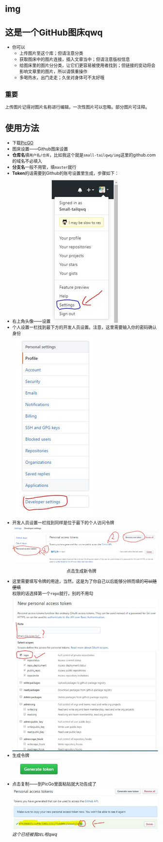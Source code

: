 # **img**  
# 这是一个GitHub图床**qwq**  
- 你可以  
  - 上传图片至这个库；但请注意分类  
  - 获取图床中的图片连接，插入文章当中；但请注意版权信息  
  - 给图床里的图片分分类，让它们更容易被使用者找到；但链接的变动将会影响文章里的图片，所以请慎重操作  
  - 多喝热水，出门走走；久坐对身体可不太好哦  

## 重要  
上传图片记得对图片名称进行编辑，一次性图片可以忽略。部分图片可注释。  


# 使用方法  
- 下载[PicGO](https://github.com/Molunerfinn/PicGo)  
- 图床设置——Github图床设置  
- **仓库名**填`用户名/仓库`，比如我这个就是`small-tailqwq/img`这里的github.com的域名不必填入  
- **分支名**一般不用管，填`master`就行  
- **Token**的话需要到Github的账号设置里生成，步骤如下：  
* 右上角头像——设置 
![](https://raw.githubusercontent.com/Small-tailqwq/img/master/blog/img001.JPG)
* 个人设置一栏找到最下方的开发人员设置。注意，这里需要输入你的密码确认身份  
![](https://raw.githubusercontent.com/Small-tailqwq/img/master/blog/img002.JPG)
* 开发人员设置一栏找到同样是位于最下的个人访问令牌  
![](https://raw.githubusercontent.com/Small-tailqwq/img/master/blog/img003.JPG)  
<p align="center">点击生成新令牌</p>

* 这里需要填写令牌的用途，当然，这是为了你自己以后能够分辨而填的~~可以随便填~~  
权限的话选择第一个`repo`就行，别的不用勾  
![](https://raw.githubusercontent.com/Small-tailqwq/img/master/blog/img004.JPG)
* 生成令牌  
![](https://raw.githubusercontent.com/Small-tailqwq/img/master/blog/img005.JPG)
* 点击复制——到PicGo里面粘贴就大功告成了  
![](https://raw.githubusercontent.com/Small-tailqwq/img/master/blog/img006.JPG)  
*这个已经被我`DEL`啦qwq*

